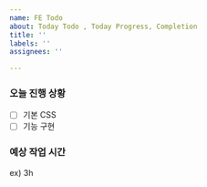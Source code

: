 ```yaml
---
name: FE Todo
about: Today Todo , Today Progress, Completion
title: ''
labels: ''
assignees: ''

---
```


### 오늘 진행 상황

- [ ] 기본 CSS
- [ ] 기능 구현

### 예상 작업 시간
ex) 3h
